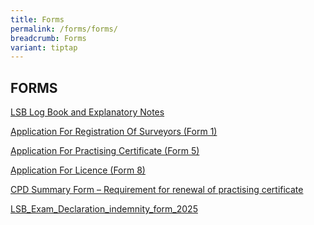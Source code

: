 ```yaml
---
title: Forms
permalink: /forms/forms/
breadcrumb: Forms
variant: tiptap
---
```

<h2>FORMS</h2>
<p></p>
<p><a href="https://go.gov.sg/n582vv" rel="noopener noreferrer nofollow" target="_blank">LSB Log Book and Explanatory Notes</a>
</p>
<p><a href="https://go.gov.sg/application-for-registration-of-surveyors-form-1" rel="noopener noreferrer nofollow" target="_blank">Application For Registration Of Surveyors (Form 1)</a> 
<br>
</p>
<p><a href="/files/linkclickbc26.doc" rel="noopener noreferrer nofollow" target="_blank">Application For Practising Certificate (Form 5)</a>
</p>
<p><a href="/files/linkclick32a1.doc" rel="noopener noreferrer nofollow" target="_blank">Application For Licence (Form 8)</a>
</p>
<p><a href="/files/cpd_summary_form_apr2022_final_published.pdf" rel="noopener noreferrer nofollow" target="_blank">CPD Summary Form – Requirement for renewal of practising certificate</a>
</p>
<p><a href="/files/LSB_Exam_Declaration_and_Indemnity_Form_2025.pdf" rel="noopener nofollow" target="_blank">LSB_Exam_Declaration_indemnity_form_2025</a>
</p>